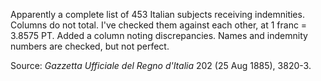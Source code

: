 Apparently a complete list of 453 Italian subjects receiving indemnities. Columns do not total. I've checked them against each other, at 1 franc = 3.8575 PT. Added a column noting discrepancies. Names and indemnity numbers are checked, but not perfect.

Source: _Gazzetta Ufficiale del Regno d'Italia_ 202 (25 Aug 1885), 3820-3.
